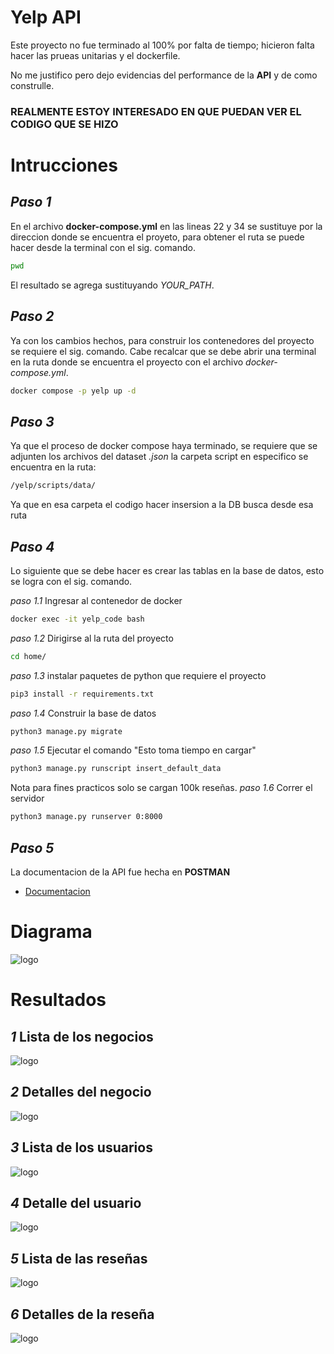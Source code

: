 
# Yelp API
Este proyecto no fue terminado al 100% por falta de tiempo; hicieron falta hacer las prueas unitarias y el dockerfile.

No me justifico pero dejo evidencias del performance de la **API** y de como construlle.

### REALMENTE ESTOY INTERESADO EN QUE PUEDAN VER EL CODIGO QUE SE HIZO

# Intrucciones
## _Paso 1_
En el archivo **docker-compose.yml** en las lineas 22 y 34 se sustituye por la direccion donde se encuentra
el proyeto, para obtener el ruta se puede hacer desde la terminal con el sig. comando.
```bash
pwd
```
El resultado se agrega sustituyando _YOUR_PATH_.


## _Paso 2_
Ya con los cambios hechos, para construir los contenedores del proyecto se requiere el sig. comando.
Cabe recalcar que se debe abrir una terminal en la ruta donde se encuentra el proyecto con el archivo
_docker-compose.yml_.
```bash
docker compose -p yelp up -d
```
## _Paso 3_
Ya que el proceso de docker compose haya terminado, se requiere que se adjunten los archivos del dataset _.json_ la carpeta script en especifico se encuentra en la ruta:
```bash
/yelp/scripts/data/
```
Ya que en esa carpeta el codigo hacer insersion a la DB busca desde esa ruta

## _Paso 4_
Lo siguiente que se debe hacer es crear las tablas en la base de datos, esto se logra con el sig. comando.

_paso 1.1_ Ingresar al contenedor de docker
```bash
docker exec -it yelp_code bash
```
_paso 1.2_ Dirigirse al la ruta del proyecto
```bash
cd home/
```
_paso 1.3_ instalar paquetes de python que requiere el proyecto
```bash
pip3 install -r requirements.txt
```
_paso 1.4_ Construir la base de datos
```bash
python3 manage.py migrate
```
_paso 1.5_ Ejecutar el comando "Esto toma tiempo en cargar"
```bash
python3 manage.py runscript insert_default_data
```
Nota para fines practicos solo se cargan 100k reseñas.
_paso 1.6_ Correr el servidor
```bash
python3 manage.py runserver 0:8000
```
## _Paso 5_
La documentacion de la API fue hecha en **POSTMAN**
- [Documentacion](https://documenter.getpostman.com/view/15229397/2s8YRmKDCt)

# Diagrama
![logo]()

# Resultados
## _1_ Lista de los negocios
![logo]()
## _2_ Detalles del negocio
![logo]()
## _3_ Lista de los usuarios
![logo]()
## _4_ Detalle del usuario
![logo]()
## _5_ Lista de las reseñas
![logo]()
## _6_ Detalles de la reseña
![logo]()